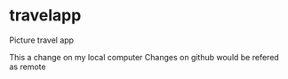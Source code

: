 # travelapp
Picture travel app

This a change on my local computer
Changes on github would be refered as remote